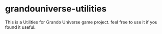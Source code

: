 # grandouniverse-utilities
This is a Utilities for Grando Universe game project. feel free to use it if you found it useful.
